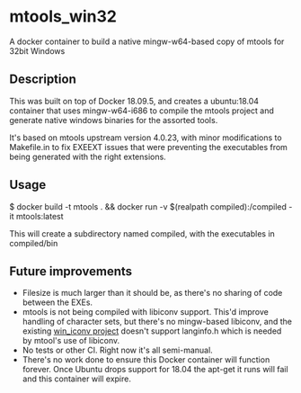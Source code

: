 # mtools_win32
A docker container to build a native mingw-w64-based copy of mtools for 32bit Windows

## Description

This was built on top of Docker 18.09.5, and creates a ubuntu:18.04 container that uses mingw-w64-i686 to 
compile the mtools project and generate native windows binaries for the assorted tools.

It's based on mtools upstream version 4.0.23, with minor modifications to Makefile.in to fix EXEEXT issues that were preventing the executables
from being generated with the right extensions.

## Usage

$ docker build -t mtools . && docker run -v $(realpath compiled):/compiled -it mtools:latest

This will create a subdirectory named compiled, with the executables in compiled/bin

## Future improvements

* Filesize is much larger than it should be, as there's no sharing of code between the EXEs.
* mtools is not being compiled with libiconv support. This'd improve handling of character sets, but there's no mingw-based libiconv, and the existing [win_iconv project](https://github.com/win-iconv/win-iconv) doesn't support langinfo.h which is needed by mtool's use of libiconv.
* No tests or other CI. Right now it's all semi-manual. 
* There's no work done to ensure this Docker container will function forever. Once Ubuntu drops support for 18.04 the apt-get it runs will fail and this container will expire.
